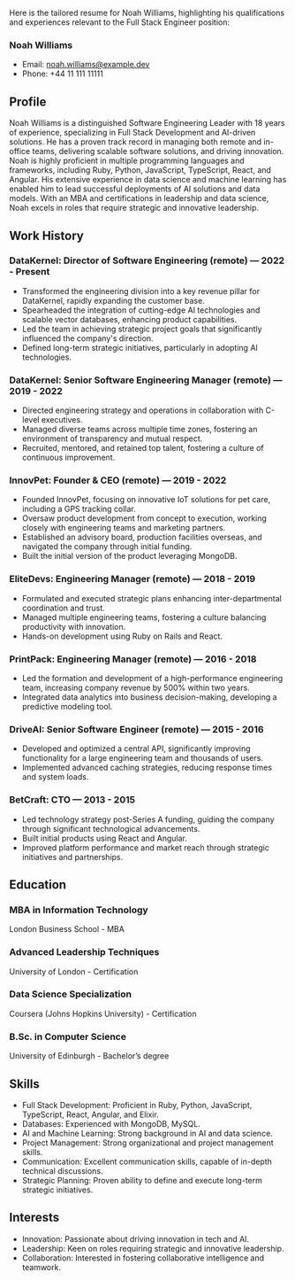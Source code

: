 Here is the tailored resume for Noah Williams, highlighting his qualifications and experiences relevant to the Full Stack Engineer position:

### Noah Williams
- Email: noah.williams@example.dev
- Phone: +44 11 111 11111

## Profile
Noah Williams is a distinguished Software Engineering Leader with 18 years of experience, specializing in Full Stack Development and AI-driven solutions. He has a proven track record in managing both remote and in-office teams, delivering scalable software solutions, and driving innovation. Noah is highly proficient in multiple programming languages and frameworks, including Ruby, Python, JavaScript, TypeScript, React, and Angular. His extensive experience in data science and machine learning has enabled him to lead successful deployments of AI solutions and data models. With an MBA and certifications in leadership and data science, Noah excels in roles that require strategic and innovative leadership.

## Work History

### DataKernel: Director of Software Engineering (remote) — 2022 - Present
- Transformed the engineering division into a key revenue pillar for DataKernel, rapidly expanding the customer base.
- Spearheaded the integration of cutting-edge AI technologies and scalable vector databases, enhancing product capabilities.
- Led the team in achieving strategic project goals that significantly influenced the company's direction.
- Defined long-term strategic initiatives, particularly in adopting AI technologies.

### DataKernel: Senior Software Engineering Manager (remote) — 2019 - 2022
- Directed engineering strategy and operations in collaboration with C-level executives.
- Managed diverse teams across multiple time zones, fostering an environment of transparency and mutual respect.
- Recruited, mentored, and retained top talent, fostering a culture of continuous improvement.

### InnovPet: Founder & CEO (remote) — 2019 - 2022
- Founded InnovPet, focusing on innovative IoT solutions for pet care, including a GPS tracking collar.
- Oversaw product development from concept to execution, working closely with engineering teams and marketing partners.
- Established an advisory board, production facilities overseas, and navigated the company through initial funding.
- Built the initial version of the product leveraging MongoDB.

### EliteDevs: Engineering Manager (remote) — 2018 - 2019
- Formulated and executed strategic plans enhancing inter-departmental coordination and trust.
- Managed multiple engineering teams, fostering a culture balancing productivity with innovation.
- Hands-on development using Ruby on Rails and React.

### PrintPack: Engineering Manager (remote) — 2016 - 2018
- Led the formation and development of a high-performance engineering team, increasing company revenue by 500% within two years.
- Integrated data analytics into business decision-making, developing a predictive modeling tool.

### DriveAI: Senior Software Engineer (remote) — 2015 - 2016
- Developed and optimized a central API, significantly improving functionality for a large engineering team and thousands of users.
- Implemented advanced caching strategies, reducing response times and system loads.

### BetCraft: CTO — 2013 - 2015
- Led technology strategy post-Series A funding, guiding the company through significant technological advancements.
- Built initial products using React and Angular.
- Improved platform performance and market reach through strategic initiatives and partnerships.

## Education

### MBA in Information Technology
London Business School - MBA

### Advanced Leadership Techniques
University of London - Certification

### Data Science Specialization
Coursera (Johns Hopkins University) - Certification

### B.Sc. in Computer Science
University of Edinburgh - Bachelor’s degree

## Skills
- Full Stack Development: Proficient in Ruby, Python, JavaScript, TypeScript, React, Angular, and Elixir.
- Databases: Experienced with MongoDB, MySQL.
- AI and Machine Learning: Strong background in AI and data science.
- Project Management: Strong organizational and project management skills.
- Communication: Excellent communication skills, capable of in-depth technical discussions.
- Strategic Planning: Proven ability to define and execute long-term strategic initiatives.

## Interests
- Innovation: Passionate about driving innovation in tech and AI.
- Leadership: Keen on roles requiring strategic and innovative leadership.
- Collaboration: Interested in fostering collaborative intelligence and teamwork.